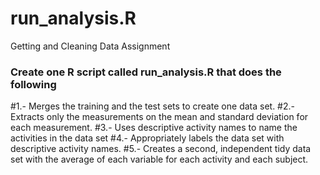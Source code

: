 run_analysis.R
==============

Getting and Cleaning Data Assignment

### Create one R script called run_analysis.R that does the following ###
#1.- Merges the training and the test sets to create one data set.
#2.- Extracts only the measurements on the mean and standard deviation for each measurement. 
#3.- Uses descriptive activity names to name the activities in the data set
#4.- Appropriately labels the data set with descriptive activity names. 
#5.- Creates a second, independent tidy data set with the average of each variable for each activity and each subject.
